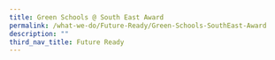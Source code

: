 ```yaml
---
title: Green Schools @ South East Award
permalink: /what-we-do/Future-Ready/Green-Schools-SouthEast-Award
description: ""
third_nav_title: Future Ready
---
```

